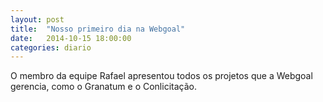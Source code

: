 ```yaml
---
layout: post
title:  "Nosso primeiro dia na Webgoal"
date:   2014-10-15 18:00:00
categories: diario
---
```

O membro da equipe Rafael apresentou todos os projetos que a Webgoal gerencia, como o Granatum e o Conlicitação. 